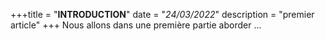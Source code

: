 +++title = "**INTRODUCTION**" date = "*24/03/2022*" description = "premier article" +++
Nous allons dans une première partie aborder ...
